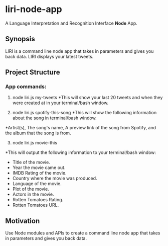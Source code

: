 # liri-node-app
A Language Interpretation and Recognition Interface **Node** App. 

## Synopsis

LIRI is a command line node app that takes in parameters and gives you back data. 
LIRI displays your latest tweets.

## Project Structure

### App commands:

1. node liri.js my-tweets
*This will show your last 20 tweets and when they were created at in your terminal/bash window.

2. node liri.js spotify-this-song
*This will show the following information about the song in terminal/bash window.

  *Artist(s), The song's name, A preview link of the song from Spotify, and the album that the song is from.
  
3. node liri.js movie-this

*This will output the following information to your terminal/bash window:
  * Title of the movie.
  * Year the movie came out.
  * IMDB Rating of the movie.
  * Country where the movie was produced.
  * Language of the movie.
  * Plot of the movie.
  * Actors in the movie.
  * Rotten Tomatoes Rating.
  * Rotten Tomatoes URL.

## Motivation

Use Node modules and APIs to create a command line node app that takes in parameters and gives you back data.



